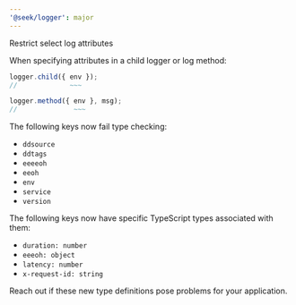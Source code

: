 ```yaml
---
'@seek/logger': major
---
```


Restrict select log attributes

When specifying attributes in a child logger or log method:

```typescript
logger.child({ env });
//             ~~~

logger.method({ env }, msg);
//              ~~~
```

The following keys now fail type checking:

- `ddsource`
- `ddtags`
- `eeeeoh`
- `eeoh`
- `env`
- `service`
- `version`

The following keys now have specific TypeScript types associated with them:

- `duration: number`
- `eeeoh: object`
- `latency: number`
- `x-request-id: string`

Reach out if these new type definitions pose problems for your application.
